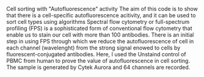 Cell sorting with "Autofluorescence" activity
The aim of this code is to show that there is a cell-specific autofluorescence acitivity, and it can be used to sort cell types using algorithms
Spectral flow cytometry or full-spectrum profiling (FPS) is a sophisticated form of conventional flow cytometry that enable us to stain our cell with more than 100 antibodies.
There is an initial step in using FPS through which we reduce the autofluorescence of cell in each channel (wavelenght) from the strong signal enowed to cells by fluorescent-conjugated antibodies.
Here, I used the Unstaind control of PBMC from human to prove the value of autofluorescence in cell sorting. The sample is generated by Cytek Aurora and 64 channels are recorded.
